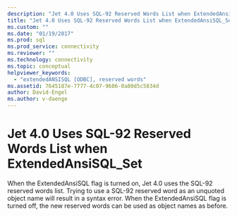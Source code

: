 ```yaml
---
description: "Jet 4.0 Uses SQL-92 Reserved Words List when ExtendedAnsiSQL_Set"
title: "Jet 4.0 Uses SQL-92 Reserved Words List when ExtendedAnsiSQL_Set | Microsoft Docs"
ms.custom: ""
ms.date: "01/19/2017"
ms.prod: sql
ms.prod_service: connectivity
ms.reviewer: ""
ms.technology: connectivity
ms.topic: conceptual
helpviewer_keywords: 
  - "extendedANSISQL [ODBC], reserved words"
ms.assetid: 7645187e-7777-4c07-9686-0a80d5c5834d
author: David-Engel
ms.author: v-daenge
---
```

# Jet 4.0 Uses SQL-92 Reserved Words List when ExtendedAnsiSQL_Set
When the ExtendedAnsiSQL flag is turned on, Jet 4.0 uses the SQL-92 reserved words list. Trying to use a SQL-92 reserved word as an unquoted object name will result in a syntax error. When the ExtendedAnsiSQL flag is turned off, the new reserved words can be used as object names as before.
